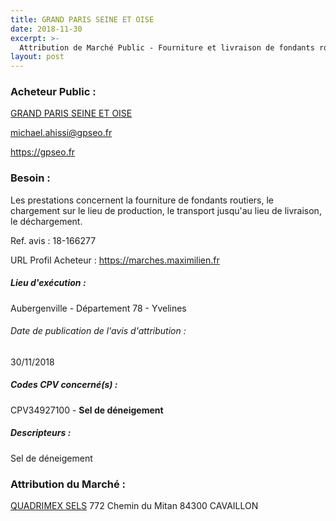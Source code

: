 ```yaml
---
title: GRAND PARIS SEINE ET OISE
date: 2018-11-30
excerpt: >-
  Attribution de Marché Public - Fourniture et livraison de fondants routiers pour le traitement hivernal des voiries de la communauté urbaine grand paris seine et oise
layout: post
---
```


### Acheteur Public : 
<a href="/acheteur-32/siren-200059889"> GRAND PARIS SEINE ET OISE</a><br/>



michael.ahissi@gpseo.fr


https://gpseo.fr
### Besoin :

Les prestations concernent la fourniture de fondants routiers, le chargement sur le lieu de production, le transport jusqu'au lieu de livraison, le déchargement.

Ref. avis : 18-166277

URL Profil Acheteur : https://marches.maximilien.fr

##### Lieu d'exécution :

Aubergenville - Département 78 - Yvelines

###### Date de publication de l'avis d'attribution : 
30/11/2018

##### Codes CPV concerné(s) :
CPV34927100 - **Sel de déneigement** <br/>

##### Descripteurs :
Sel de déneigement <br/>

### Attribution du Marché :
<a href="/entreprise-265/siren-508357894"> QUADRIMEX SELS</a>    772 Chemin du Mitan 84300 CAVAILLON <br/>

